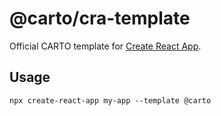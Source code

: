 # @carto/cra-template

Official CARTO template for [Create React App](https://github.com/facebook/create-react-app).

## Usage
```
npx create-react-app my-app --template @carto
```